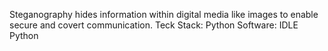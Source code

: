 Steganography hides information within digital media like images to enable secure and covert communication.
Teck Stack: Python
Software: IDLE Python
